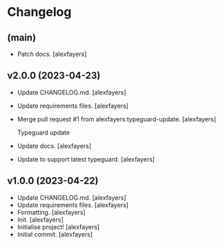 Changelog
=========


(main)
------
- Patch docs. [alexfayers]


v2.0.0 (2023-04-23)
-------------------
- Update CHANGELOG.md. [alexfayers]
- Update requirements files. [alexfayers]
- Merge pull request #1 from alexfayers:typeguard-update. [alexfayers]

  Typeguard update
- Update docs. [alexfayers]
- Update to support latest typeguard. [alexfayers]


v1.0.0 (2023-04-22)
-------------------
- Update CHANGELOG.md. [alexfayers]
- Update requirements files. [alexfayers]
- Formatting. [alexfayers]
- Init. [alexfayers]
- Initialise project! [alexfayers]
- Initial commit. [alexfayers]
